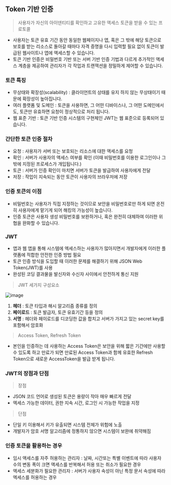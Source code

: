 ## Token 기반 인증
> 사용자가 자신의 아이덴티티를 확인하고 고유한 액세스 토큰을 받을 수 있는 프로토콜
* 사용자는 토큰 유효 기간 동안 동일한 웹페이지나 앱, 혹은 그 밖에 해당 토큰으로 보호를 받는 리소스로 돌아갈 때마다 자격 증명을 다시 입력할 필요 없이 토큰이 발급된 웹사이트나 앱에 액세스할 수 있습니다.
* 토큰 기반 인증은 비밀번호 기반 또는 서버 기반 인증 기법과 다르게 추가적인 액세스 계층을 제공하여 관리자가 각 작업과 트랜잭션을 정밀하게 제어할 수 있습니다.
### 토큰 특징
* 무상태와 확장성(scalability) : 클라이언트의 상태를 유지 하지 않는 무상태이기 때문에 확장성이 높아집니다.
* 여러 플랫폼 및 도메인 : 토큰을 사용하면, 그 어떤 디바이스나, 그 어떤 도메인에서도, 토큰만 유효하면 요청이 정상적으로 처리 됩니다.
* 웹 표준 기반 : 토큰 기반 인증 시스템의 구현체인 JWT는 웹 표준으로 등록되어 있습니다.
### 간단한 토큰 인증 절차
* 요청 : 사용자가 서버 또는 보호되는 리소스에 대한 액세스를 요청
* 확인 : 서버가 사용자의 액세스 여부를 확인 (이때 비밀번호를 이용한 로그인이나 그 밖에 지정된 프로세스가 개입됩니다.)
* 토큰 : 서버가 인증 확인이 마치면 서버가 토큰을 발급하여 사용자에게 전달
* 저장 : 작업이 지속되는 동안 토큰이 사용자의 브라우저에 저장
### 인증 토큰의 이점
* 비밀번호는 사용자가 직접 지정하는 것이므로 보안을 비밀번호로만 하게 되면 온전히 사용자에게 맡기게 되어 해킹의 가능성이 높습니다.
* 인증 토큰은 사용자 생성 비밀번호를 보완하거나, 혹은 완전히 대체하여 이러한 위협을 완화할 수 있습니다. 
### JWT
* 앱과 웹 앱을 통해 시스템에 엑세스하는 사용자가 많아지면서 개발자에게 이러한 플랫폼에 적합한 안전한 인증 방법 필요
* 토큰 인증 방식을 도입할 때 이러한 문제를 해결하기 위해 JSON Web Token(JWT)를 사용
* 완성된 코딩 결과물을 발신자와 수신자 사이에서 안전하게 통신 지원

> JWT 세가지 구성요소  

![image](https://user-images.githubusercontent.com/102463200/199649615-53378805-521e-42e9-949a-a1be0529df89.png)
 1. **헤더** : 토큰 타입과 해시 알고리즘 종류를 정의
 2. **페이로드** : 토큰 발급자, 토큰 유효기간 등을 정의
 3. **서명** : 헤더와 페이로드를 디코딩한 값을 합치고 서버가 가지고 있는 secret key를 포함해서 암호화

> Access Token, Refresh Token  
* 본인을 인증하는 데 사용하는 Access Token은 보안을 위해 짧은 기간에만 사용할 수 있도록 하고 만료가 되면 만료된 Access Token과 함께 유효한 Refresh Token으로 새로운 AccessToken을 발급 받게 됩니다.
### JWT의 장점과 단점
>장점
* JSON 코드 언어로 생성된 토큰은 용량이 작아 매우 빠르게 전달
* 엑세스 가능한 데이터, 권한 지속 시간, 로그인 시 가능한 작업을 지정
> 단점
* 단일 키 이용해서 키가 유출되면 시스템 전체가 위험에 노출
* 개발자가 암호 서명 알고리즘에 정통하지 않으면 시스템이 보완에 취약해짐

### 인증 토큰을 활용하는 경우
* 임시 액세스를 자주 허용하는 관리자 : 날짜, 시간또는 특별 이벤트에 따라 사용자 수의 변동 폭이 크면 액세스를 반복해서 허용 또는 취소가 필요한 경우
* 액세스 세분화가 필요한 관리자 : 서버가 사용자 속성이 아닌 특정 문서 속성에 따라 엑세스를 허용하는 경우
